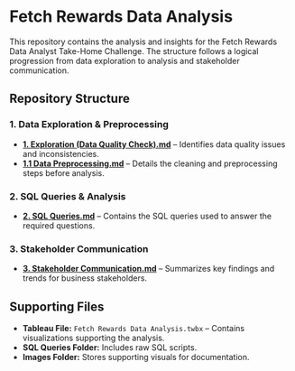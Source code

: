 # Fetch Rewards Data Analysis

This repository contains the analysis and insights for the Fetch Rewards Data Analyst Take-Home Challenge. The structure follows a logical progression from data exploration to analysis and stakeholder communication.

## Repository Structure

### 1. Data Exploration & Preprocessing
- **[1. Exploration (Data Quality Check).md](./1.%20Exploration%20(Data%20Quality%20Check).md)** – Identifies data quality issues and inconsistencies.
- **[1.1 Data Preprocessing.md](./1.1%20Data%20Preprocessing.md)** – Details the cleaning and preprocessing steps before analysis.

### 2. SQL Queries & Analysis
- **[2. SQL Queries.md](./2.%20SQL%20Queries.md)** – Contains the SQL queries used to answer the required questions.

### 3. Stakeholder Communication
- **[3. Stakeholder Communication.md](./3.%20Stakeholder%20Communication.md)** – Summarizes key findings and trends for business stakeholders.

## Supporting Files
- **Tableau File:** `Fetch Rewards Data Analysis.twbx` – Contains visualizations supporting the analysis.
- **SQL Queries Folder:** Includes raw SQL scripts.
- **Images Folder:** Stores supporting visuals for documentation.
